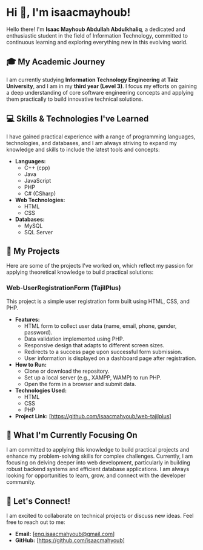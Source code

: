 # Hi 👋, I'm isaacmayhoub!

Hello there! I'm **Isaac Mayhoub Abdullah Abdulkhaliq**, a dedicated and enthusiastic student in the field of Information Technology, committed to continuous learning and exploring everything new in this evolving world.

## 🎓 My Academic Journey

I am currently studying **Information Technology Engineering** at **Taiz University**, and I am in my **third year (Level 3)**. I focus my efforts on gaining a deep understanding of core software engineering concepts and applying them practically to build innovative technical solutions.

## 💻 Skills & Technologies I've Learned

I have gained practical experience with a range of programming languages, technologies, and databases, and I am always striving to expand my knowledge and skills to include the latest tools and concepts:

* **Languages:**
    * C++ (cpp)
    * Java
    * JavaScript
    * PHP
    * C# (CSharp)
* **Web Technologies:**
    * HTML
    * CSS
* **Databases:**
    * MySQL
    * SQL Server

## 🚀 My Projects

Here are some of the projects I've worked on, which reflect my passion for applying theoretical knowledge to build practical solutions:

### Web-UserRegistrationForm (TajilPlus)
This project is a simple user registration form built using HTML, CSS, and PHP.
* **Features:**
    * HTML form to collect user data (name, email, phone, gender, password).
    * Data validation implemented using PHP.
    * Responsive design that adapts to different screen sizes.
    * Redirects to a success page upon successful form submission.
    * User information is displayed on a dashboard page after registration.
* **How to Run:**
    * Clone or download the repository.
    * Set up a local server (e.g., XAMPP, WAMP) to run PHP.
    * Open the form in a browser and submit data.
* **Technologies Used:**
    * HTML
    * CSS
    * PHP
* **Project Link:** [https://github.com/isaacmahyoub/web-tajilplus]
  
## 🌱 What I'm Currently Focusing On

I am committed to applying this knowledge to build practical projects and enhance my problem-solving skills for complex challenges. Currently, I am focusing on delving deeper into web development, particularly in building robust backend systems and efficient database applications. I am always looking for opportunities to learn, grow, and connect with the developer community.

## 🤝 Let's Connect!

I am excited to collaborate on technical projects or discuss new ideas. Feel free to reach out to me:

* **Email:** [eng.isaacmahyoub@gmail.com]
* **GitHub:** [https://github.com/isaacmahyoub]
